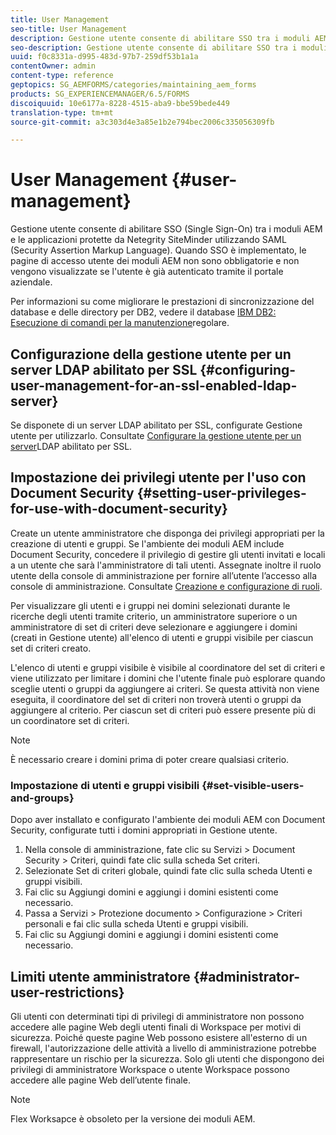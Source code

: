 ```yaml
---
title: User Management
seo-title: User Management
description: Gestione utente consente di abilitare SSO tra i moduli AEM e le applicazioni protette da Netegrity SiteMinder utilizzando SAML. Questo documento fornisce ulteriori informazioni sulla gestione degli utenti.
seo-description: Gestione utente consente di abilitare SSO tra i moduli AEM e le applicazioni protette da Netegrity SiteMinder utilizzando SAML. Questo documento fornisce ulteriori informazioni sulla gestione degli utenti.
uuid: f0c8331a-d995-483d-97b7-259df53b1a1a
contentOwner: admin
content-type: reference
geptopics: SG_AEMFORMS/categories/maintaining_aem_forms
products: SG_EXPERIENCEMANAGER/6.5/FORMS
discoiquuid: 10e6177a-8228-4515-aba9-bbe59bede449
translation-type: tm+mt
source-git-commit: a3c303d4e3a85e1b2e794bec2006c335056309fb

---
```



# User Management {#user-management}

Gestione utente consente di abilitare SSO (Single Sign-On) tra i moduli AEM e le applicazioni protette da Netegrity SiteMinder utilizzando SAML (Security Assertion Markup Language). Quando SSO è implementato, le pagine di accesso utente dei moduli AEM non sono obbligatorie e non vengono visualizzate se l&#39;utente è già autenticato tramite il portale aziendale.

Per informazioni su come migliorare le prestazioni di sincronizzazione del database e delle directory per DB2, vedere il database [IBM DB2: Esecuzione di comandi per la manutenzione](/help/forms/using/admin-help/ibm-db2-database-running-commands.md#ibm-db2-database-running-commands-for-regular-maintenance)regolare.

## Configurazione della gestione utente per un server LDAP abilitato per SSL {#configuring-user-management-for-an-ssl-enabled-ldap-server}

Se disponete di un server LDAP abilitato per SSL, configurate Gestione utente per utilizzarlo. Consultate [Configurare la gestione utente per un server](/help/forms/using/admin-help/configure-user-management-ssl-enabled.md#configure-user-management-for-an-ssl-enabled-ldap-server)LDAP abilitato per SSL.

## Impostazione dei privilegi utente per l&#39;uso con Document Security {#setting-user-privileges-for-use-with-document-security}

Create un utente amministratore che disponga dei privilegi appropriati per la creazione di utenti e gruppi. Se l&#39;ambiente dei moduli AEM include Document Security, concedere il privilegio di gestire gli utenti invitati e locali a un utente che sarà l&#39;amministratore di tali utenti. Assegnate inoltre il ruolo utente della console di amministrazione per fornire all’utente l’accesso alla console di amministrazione. Consultate [Creazione e configurazione di ruoli](/help/forms/using/admin-help/creating-configuring-roles.md#creating-and-configuring-roles).

Per visualizzare gli utenti e i gruppi nei domini selezionati durante le ricerche degli utenti tramite criterio, un amministratore superiore o un amministratore di set di criteri deve selezionare e aggiungere i domini (creati in Gestione utente) all&#39;elenco di utenti e gruppi visibile per ciascun set di criteri creato.

L&#39;elenco di utenti e gruppi visibile è visibile al coordinatore del set di criteri e viene utilizzato per limitare i domini che l&#39;utente finale può esplorare quando sceglie utenti o gruppi da aggiungere ai criteri. Se questa attività non viene eseguita, il coordinatore del set di criteri non troverà utenti o gruppi da aggiungere al criterio. Per ciascun set di criteri può essere presente più di un coordinatore set di criteri.

>[!NOTE]
>
> È necessario creare i domini prima di poter creare qualsiasi criterio.

### Impostazione di utenti e gruppi visibili {#set-visible-users-and-groups}

Dopo aver installato e configurato l&#39;ambiente dei moduli AEM con Document Security, configurate tutti i domini appropriati in Gestione utente.

1. Nella console di amministrazione, fate clic su Servizi > Document Security > Criteri, quindi fate clic sulla scheda Set criteri.
1. Selezionate Set di criteri globale, quindi fate clic sulla scheda Utenti e gruppi visibili.
1. Fai clic su Aggiungi domini e aggiungi i domini esistenti come necessario.
1. Passa a Servizi > Protezione documento > Configurazione > Criteri personali e fai clic sulla scheda Utenti e gruppi visibili.
1. Fai clic su Aggiungi domini e aggiungi i domini esistenti come necessario.

## Limiti utente amministratore {#administrator-user-restrictions}

Gli utenti con determinati tipi di privilegi di amministratore non possono accedere alle pagine Web degli utenti finali di Workspace per motivi di sicurezza. Poiché queste pagine Web possono esistere all&#39;esterno di un firewall, l&#39;autorizzazione delle attività a livello di amministrazione potrebbe rappresentare un rischio per la sicurezza. Solo gli utenti che dispongono dei privilegi di amministratore Workspace o utente Workspace possono accedere alle pagine Web dell’utente finale.

>[!NOTE]
>
>Flex Worksapce è obsoleto per la versione dei moduli AEM.


